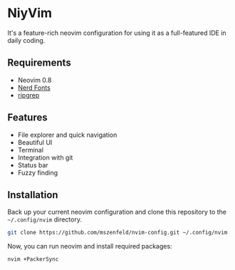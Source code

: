 # NiyVim

It's a feature-rich neovim configuration for using it as a full-featured IDE in daily coding.

## Requirements

- Neovim 0.8
- [Nerd Fonts](https://www.nerdfonts.com/font-downloads)
- [ripgrep](https://github.com/BurntSushi/ripgrep)

## Features

- File explorer and quick navigation
- Beautiful UI
- Terminal
- Integration with git
- Status bar
- Fuzzy finding

## Installation

Back up your current neovim configuration and clone this repository to the `~/.config/nvim` directory.

```sh
git clone https://github.com/mszenfeld/nvim-config.git ~/.config/nvim
```

Now, you can run neovim and install required packages:

```sh
nvim +PackerSync
```
